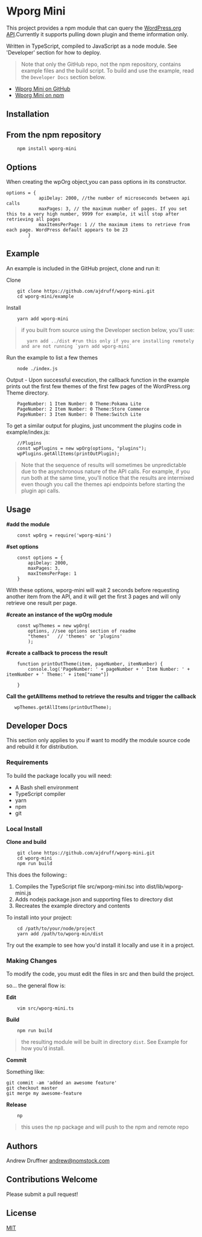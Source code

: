 # Wporg Mini

This project provides a npm module that can query the [WordPress.org API](https://codex.wordpress.org/WordPress.org_API).Currently it supports pulling down plugin and theme information only.

Written in TypeScript, compiled to JavaScript as a node module. See 'Developer' section for how to deploy.

> Note that only the GitHub repo, not the npm repository, contains example files and the build script. 
> To build and use the example, read the `Developer Docs` section below.
>
* [Wporg Mini on GitHub](https://github.com/ajdruff/wporg-mini)
* [Wporg Mini on npm](https://www.npmjs.com/package/wporg-mini)

## Installation

## From the npm repository

        npm install wporg-mini



## Options

When creating the wpOrg object,you can pass options in its constructor.

    options = {
                apiDelay: 2000, //the number of microseconds between api calls
                maxPages: 3, // the maximum number of pages. If you set this to a very high number, 9999 for example, it will stop after retrieving all pages
                maxItemsPerPage: 1 // the maximum items to retrieve from each page. WordPress default appears to be 23
            }

## Example

An example is included in the GitHub project, clone and run it:

Clone

        git clone https://github.com/ajdruff/wporg-mini.git
        cd wporg-mini/example

Install

        yarn add wporg-mini 
        
>if you built from source using the Developer section below, you'll use:
> 
>       yarn add ../dist #run this only if you are installing remotely and are not running `yarn add wporg-mini`

Run the example to list a few themes

        node ./index.js

Output - Upon successful execution, the callback function in the example prints out the first few themes of the first few pages of the WordPress.org Theme directory.

        PageNumber: 1 Item Number: 0 Theme:Pokama Lite
        PageNumber: 2 Item Number: 0 Theme:Store Commerce
        PageNumber: 3 Item Number: 0 Theme:Switch Lite

To get a similar output for plugins, just uncomment the plugins code in example/index.js:

        //Plugins
        const wpPlugins = new wpOrg(options, "plugins");
        wpPlugins.getAllItems(printOutPlugin);

>Note that the sequence of results will sometimes be unpredictable due to the asynchronous nature of the API calls. For example, if you run both at the same time, you'll notice that the results are intermixed even though you call the themes api endpoints before starting the plugin api calls.

## Usage

**#add the module**

        const wpOrg = require('wporg-mini')

**#set options**

        const options = {
            apiDelay: 2000, 
            maxPages: 3,
            maxItemsPerPage: 1
        }

With these options, wporg-mini will wait 2 seconds before requesting another item from the API, and it will get the first 3 pages and will only retrieve one result per page.

**#create an instance of the wpOrg module**

        const wpThemes = new wpOrg(
            options, //see options section of readme
            "themes"   // 'themes' or 'plugins'
            );


**#create a callback to process the result**

        function printOutTheme(item, pageNumber, itemNumber) {
            console.log('PageNumber: ' + pageNumber + ' Item Number: ' + itemNumber + ' Theme:' + item["name"])

        }

**Call the getAllItems method to retrieve the results and trigger the callback**

       wpThemes.getAllItems(printOutTheme);

## Developer Docs

This section only applies to you if want to modify the module source code and rebuild it for distribution.

### Requirements

To build the package locally you will need:

* A Bash shell environment
* TypeScript compiler
* yarn
* npm
* git

### Local Install

**Clone and build**

        git clone https://github.com/ajdruff/wporg-mini.git
        cd wporg-mini
        npm run build


This does the following::

1. Compiles the TypeScript file src/wporg-mini.tsc into dist/lib/wporg-mini.js
2. Adds nodejs package.json and supporting files to directory dist
3. Recreates the example directory and contents

To install into your project:

        cd /path/to/your/node/project
        yarn add /path/to/wporg-min/dist

Try out the example to see how you'd install it locally and use it in a project.

### Making Changes

To modify the code, you must edit the files in src and then build the project.

so... the general flow is:

**Edit**

        vim src/wporg-mini.ts

**Build**

        npm run build

>the resulting module will be built in directory `dist`. See Example for how you'd install.

**Commit**

Something like:

    git commit -am 'added an awesome feature'
    git checkout master
    git merge my awesome-feature

**Release**

        np

>this uses the np package and will push to the npm and remote repo

## Authors

Andrew Druffner <andrew@nomstock.com>

## Contributions Welcome

Please submit a pull request! 


## License

[MIT](https://opensource.org/licenses/MIT)